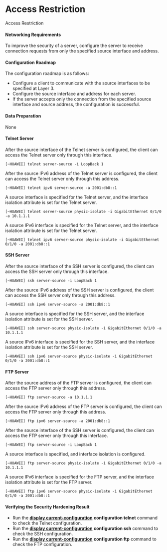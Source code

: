 Access Restriction
==================

Access Restriction

#### Networking Requirements

To improve the security of a server, configure the server to receive connection requests from only the specified source interface and address.


#### Configuration Roadmap

The configuration roadmap is as follows:

* Configure a client to communicate with the source interfaces to be specified at Layer 3.
* Configure the source interface and address for each server.
* If the server accepts only the connection from the specified source interface and source address, the configuration is successful.


#### Data Preparation

None


#### Telnet Server

After the source interface of the Telnet server is configured, the client can access the Telnet server only through this interface.

```
[~HUAWEI] telnet server-source -i LoopBack 1
```
After the source IPv6 address of the Telnet server is configured, the client can access the Telnet server only through this address.
```
[~HUAWEI] telnet ipv6 server-source -a 2001:db8::1
```

A source interface is specified for the Telnet server, and the interface isolation attribute is set for the Telnet server.
```
[~HUAWEI] telnet server-source physic-isolate -i GigabitEthernet 0/1/0 -a 10.1.1.1
```

A source IPv6 interface is specified for the Telnet server, and the interface isolation attribute is set for the Telnet server.
```
[~HUAWEI] telnet ipv6 server-source physic-isolate -i GigabitEthernet 0/1/0 -a 2001:db8::1
```


#### SSH Server

After the source interface of the SSH server is configured, the client can access the SSH server only through this interface.

```
[~HUAWEI] ssh server-source -i LoopBack 1
```
After the source IPv6 address of the SSH server is configured, the client can access the SSH server only through this address.
```
[~HUAWEI] ssh ipv6 server-source -a 2001:db8::1
```

A source interface is specified for the SSH server, and the interface isolation attribute is set for the SSH server.
```
[~HUAWEI] ssh server-source physic-isolate -i GigabitEthernet 0/1/0 -a 10.1.1.1
```

A source IPv6 interface is specified for the SSH server, and the interface isolation attribute is set for the SSH server.
```
[~HUAWEI] ssh ipv6 server-source physic-isolate -i GigabitEthernet 0/1/0 -a 2001:db8::1
```


#### FTP Server

After the source address of the FTP server is configured, the client can access the FTP server only through this address.

```
[~HUAWEI] ftp server-source -a 10.1.1.1 
```
After the source IPv6 address of the FTP server is configured, the client can access the FTP server only through this address.
```
[~HUAWEI] ftp ipv6 server-source -a 2001:db8::1
```

After the source interface of the SSH server is configured, the client can access the FTP server only through this interface.

```
[~HUAWEI] ftp server-source -i LoopBack 1
```
A source interface is specified, and interface isolation is configured.
```
[~HUAWEI] ftp server-source physic-isolate -i GigabitEthernet 0/1/0 -a 10.1.1.1
```

A source IPv6 interface is specified for the FTP server, and the interface isolation attribute is set for the FTP server.
```
[~HUAWEI] ftp ipv6 server-source physic-isolate -i GigabitEthernet 0/1/0 -a 2001:db8::1
```


#### Verifying the Security Hardening Result

* Run the [**display current-configuration**](cmdqueryname=display+current-configuration) **configuration telnet** command to check the Telnet configuration.
* Run the [**display current-configuration**](cmdqueryname=display+current-configuration) **configuration ssh** command to check the SSH configuration.
* Run the [**display current-configuration**](cmdqueryname=display+current-configuration) **configuration ftp** command to check the FTP configuration.